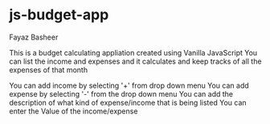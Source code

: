 # js-budget-app
Fayaz Basheer

This is a budget calculating appliation created using Vanilla JavaScript 
You can list the income and expenses and it calculates and keep tracks of all the expenses of that month

You can add income by selecting '+' from drop down menu
You can add expense by selecting '-' from the drop down menu
You can add the description of what kind of expense/income that is being listed
You can enter the Value of the income/expense
